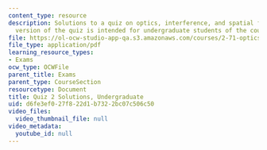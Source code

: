 ```yaml
---
content_type: resource
description: Solutions to a quiz on optics, interference, and spatial filtering.  This
  version of the quiz is intended for undergraduate students of the course.
file: https://ol-ocw-studio-app-qa.s3.amazonaws.com/courses/2-71-optics-spring-2009/d6fe3ef027f822d1b7322bc07c506c50_MIT2_71S09_uquiz2_sol.pdf
file_type: application/pdf
learning_resource_types:
- Exams
ocw_type: OCWFile
parent_title: Exams
parent_type: CourseSection
resourcetype: Document
title: Quiz 2 Solutions, Undergraduate
uid: d6fe3ef0-27f8-22d1-b732-2bc07c506c50
video_files:
  video_thumbnail_file: null
video_metadata:
  youtube_id: null
---
```


